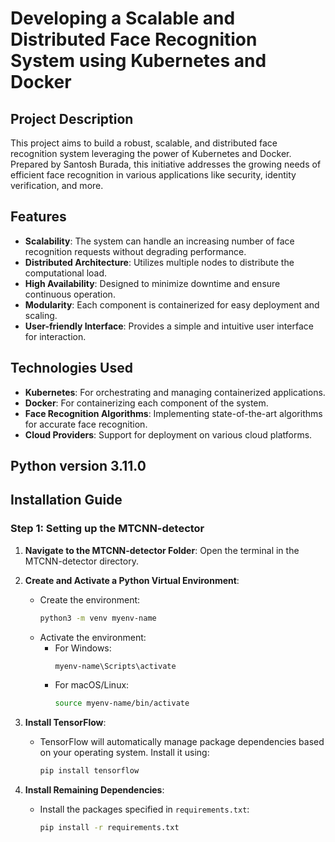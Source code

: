 

# Developing a Scalable and Distributed Face Recognition System using Kubernetes and Docker

## Project Description
This project aims to build a robust, scalable, and distributed face recognition system leveraging the power of Kubernetes and Docker. Prepared by Santosh Burada, this initiative addresses the growing needs of efficient face recognition in various applications like security, identity verification, and more.

## Features
- **Scalability**: The system can handle an increasing number of face recognition requests without degrading performance.
- **Distributed Architecture**: Utilizes multiple nodes to distribute the computational load.
- **High Availability**: Designed to minimize downtime and ensure continuous operation.
- **Modularity**: Each component is containerized for easy deployment and scaling.
- **User-friendly Interface**: Provides a simple and intuitive user interface for interaction.

## Technologies Used
- **Kubernetes**: For orchestrating and managing containerized applications.
- **Docker**: For containerizing each component of the system.
- **Face Recognition Algorithms**: Implementing state-of-the-art algorithms for accurate face recognition.
- **Cloud Providers**: Support for deployment on various cloud platforms.

## Python version 3.11.0

## Installation Guide

### Step 1: Setting up the MTCNN-detector

1. **Navigate to the MTCNN-detector Folder**: Open the terminal in the MTCNN-detector directory.

2. **Create and Activate a Python Virtual Environment**:
   - Create the environment:
     ```bash
     python3 -m venv myenv-name
     ```
   - Activate the environment:
     - For Windows:
       ```bash
       myenv-name\Scripts\activate
       ```
     - For macOS/Linux:
       ```bash
       source myenv-name/bin/activate
       ```

3. **Install TensorFlow**:
   - TensorFlow will automatically manage package dependencies based on your operating system. Install it using:
     ```bash
     pip install tensorflow
     ```

4. **Install Remaining Dependencies**:
   - Install the packages specified in `requirements.txt`:
     ```bash
     pip install -r requirements.txt
     ```